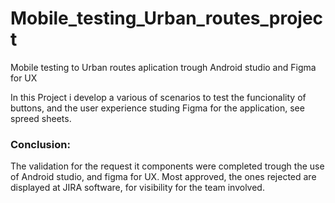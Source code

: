 # Mobile_testing_Urban_routes_project
Mobile testing to Urban routes aplication trough Android studio and Figma for UX

In this Project i develop a various of scenarios to test the funcionality of buttons, and the user experience studing Figma for the application, see spreed sheets.

### Conclusion:
The validation for the request it components were completed trough the use of Android studio, and figma for UX. Most approved, the ones rejected are displayed at JIRA software, for visibility for the team involved.
